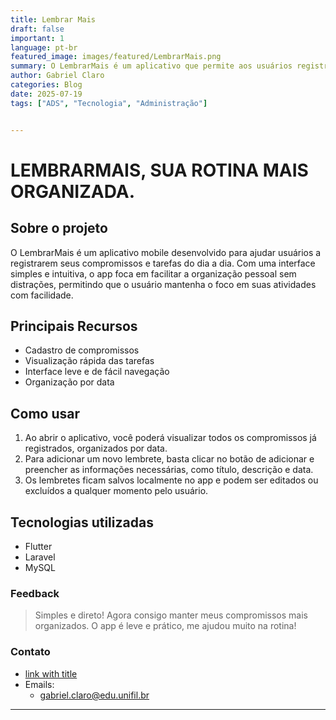 ```yaml
---
title: Lembrar Mais
draft: false
important: 1
language: pt-br
featured_image: images/featured/LembrarMais.png
summary: O LembrarMais é um aplicativo que permite aos usuários registrarem e consultarem seus compromissos de forma simples. Ideal para manter a organização do dia a dia.
author: Gabriel Claro
categories: Blog 
date: 2025-07-19
tags: ["ADS", "Tecnologia", "Administração"] 


---
```


# LEMBRARMAIS, SUA ROTINA MAIS ORGANIZADA.

## Sobre o projeto

O LembrarMais é um aplicativo mobile desenvolvido para ajudar usuários a registrarem seus compromissos e tarefas do dia a dia. Com uma interface simples e intuitiva, o app foca em facilitar a organização pessoal sem distrações, permitindo que o usuário mantenha o foco em suas atividades com facilidade.

## Principais Recursos

+ Cadastro de compromissos
+ Visualização rápida das tarefas
+ Interface leve e de fácil navegação
+ Organização por data

## Como usar

1. Ao abrir o aplicativo, você poderá visualizar todos os compromissos já registrados, organizados por data.
2. Para adicionar um novo lembrete, basta clicar no botão de adicionar e preencher as informações necessárias, como título, descrição e data.
3. Os lembretes ficam salvos localmente no app e podem ser editados ou excluídos a qualquer momento pelo usuário.

## Tecnologias utilizadas

+ Flutter
+ Laravel 
+ MySQL 

### Feedback

> Simples e direto! Agora consigo manter meus compromissos mais organizados.
O app é leve e prático, me ajudou muito na rotina!

### Contato

+ [link with title](https://github.com/GabrielClaro10/app-lembrete "GitHub")
+ Emails:
  - gabriel.claro@edu.unifil.br

---